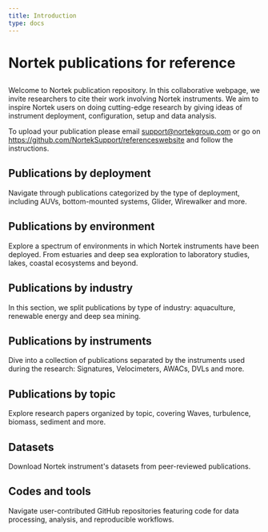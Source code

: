 ```yaml
---
title: Introduction
type: docs
---
```


# Nortek publications for reference

## 

Welcome to Nortek publication repository. In this collaborative webpage, we invite researchers to cite their work involving Nortek instruments. We aim to inspire Nortek users on doing cutting-edge research by giving ideas of instrument deployment, configuration, setup and data analysis.

To upload your publication please email support@nortekgroup.com or go on https://github.com/NortekSupport/referenceswebsite and follow the instructions.

## Publications by deployment

Navigate through publications categorized by the type of deployment, including AUVs, bottom-mounted systems, Glider, Wirewalker and more.

## Publications by environment

Explore a spectrum of environments in which Nortek instruments have been deployed. From estuaries and deep sea exploration to laboratory studies, lakes, coastal ecosystems and beyond.

## Publications by industry

In this section, we split publications by type of industry: aquaculture, renewable energy and deep sea mining.

## Publications by instruments

Dive into a collection of publications separated by the instruments used during the research: 
Signatures, Velocimeters, AWACs, DVLs and more.

## Publications by topic

Explore research papers organized by topic, covering Waves, turbulence, biomass, sediment and more.

## Datasets
Download Nortek instrument's datasets from peer-reviewed publications.

## Codes and tools
Navigate user-contributed GitHub repositories featuring code for data processing, analysis, and reproducible workflows.

